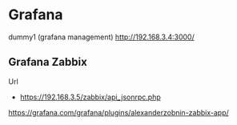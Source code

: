 # Grafana

dummy1 (grafana management)
http://192.168.3.4:3000/

## Grafana Zabbix

Url

* https://192.168.3.5/zabbix/api_jsonrpc.php

https://grafana.com/grafana/plugins/alexanderzobnin-zabbix-app/

